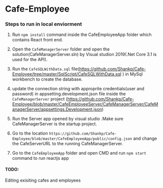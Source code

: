# Cafe-Employee

### Steps to run in local enviorment

1. Run `npm install` command inside the CafeEmployeeApp folder which contains React front end.

2. Open the `CafeManagerServer` folder and open the solution(CafeManagerServer.sln) by Visual studion 2019(.Net Core 3.1 is used for the API).

3. Run the `CafeSQLWithData.sql` file(https://github.com/Shankp/Cafe-Employee/tree/master/SqlScript/CafeSQLWithData.sql ) in MySql workbench to create the database.

4. update the connection string with approprite credentials(user and password) in appsetting.development.json file inside the `CafeManagerServer` project (https://github.com/Shankp/Cafe-Employee/blob/master/CafeEmployeeServer/CafeManagerServer/CafeManagerServer/appsettings.Development.json)  

5. Run the Server app opened by visual studio .Make sure CafeManagerServer is the startup project.

6. Go to the location `https://github.com/Shankp/Cafe-Employee/blob/master/CafeEmployeeApp/public/config.json` and change the CafeServerURL to the running CafeManagerServer.

7. Go to the `CafeEmployeeApp` folder and open CMD and run `npm start` command to run reactjs app
 
 
#### TODO:
 Editing exisiting cafes and employees
